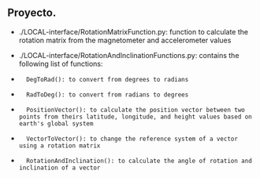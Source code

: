 ## Proyecto.

-   ./LOCAL-interface/RotationMatrixFunction.py: function to calculate the rotation matrix from the magnetometer and accelerometer values

-   ./LOCAL-interface/RotationAndInclinationFunctions.py: contains the following list of functions:
-       DegToRad(): to convert from degrees to radians
-       RadToDeg(): to convert from radians to degrees
-       PositionVector(): to calculate the position vector between two points from theirs latitude, longitude, and height values based on earth's global system
-       VectorToVector(): to change the reference system of a vector using a rotation matrix
-       RotationAndInclination(): to calculate the angle of rotation and inclination of a vector
    
